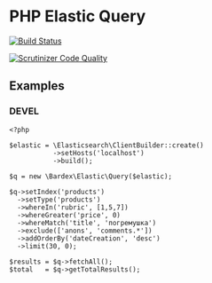 # PHP Elastic Query

[![Build Status](https://travis-ci.org/bardex/elastic-query.svg?branch=devel)](https://travis-ci.org/bardex/elastic-query)

[![Scrutinizer Code Quality](https://scrutinizer-ci.com/g/bardex/elastic-query/badges/quality-score.png?b=devel)](https://scrutinizer-ci.com/g/bardex/elastic-query/?branch=devel)

## Examples

### DEVEL

```
<?php

$elastic = \Elasticsearch\ClientBuilder::create()
           ->setHosts('localhost')
           ->build();

$q = new \Bardex\Elastic\Query($elastic);

$q->setIndex('products')
  ->setType('products')
  ->whereIn('rubric', [1,5,7])
  ->whereGreater('price', 0)
  ->whereMatch('title', 'погремушка')
  ->exclude(['anons', 'comments.*'])
  ->addOrderBy('dateCreation', 'desc')
  ->limit(30, 0);

$results = $q->fetchAll();
$total   = $q->getTotalResults();


```